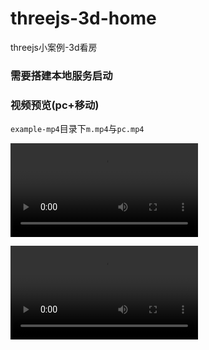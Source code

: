 # threejs-3d-home
threejs小案例-3d看房



### 需要搭建本地服务启动



### 视频预览(pc+移动)

`example-mp4`目录下`m.mp4`与`pc.mp4`

<video src="./example-mp4/m.mp4" controls="controls"></video>

<video src="./example-mp4/pc.mp4" controls="controls"></video>

